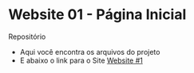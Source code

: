 # Website 01 - Página Inicial

Repositório
- Aqui você encontra os arquivos do projeto
- E abaixo o link para o Site
[Website #1](https://impartial-wonderful-saguaro.glitch.me/)